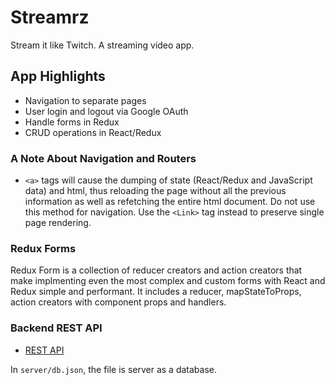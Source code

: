 # Streamrz

Stream it like Twitch. A streaming video app.

## App Highlights

- Navigation to separate pages
- User login and logout via Google OAuth
- Handle forms in Redux
- CRUD operations in React/Redux

### A Note About Navigation and Routers

- `<a>` tags will cause the dumping of state (React/Redux and JavaScript data) and html, thus reloading the page without all the previous information as well as refetching the entire html document. Do not use this method for navigation. Use the `<Link>` tag instead to preserve single page rendering.

### Redux Forms

Redux Form is a collection of reducer creators and action creators that make implmenting even the most complex and custom forms with React and Redux simple and performant. It includes a reducer, mapStateToProps, action creators with component props and handlers.

### Backend REST API

- [REST API](https://github.com/typicode/json-server)

In `server/db.json`, the file is server as a database.

